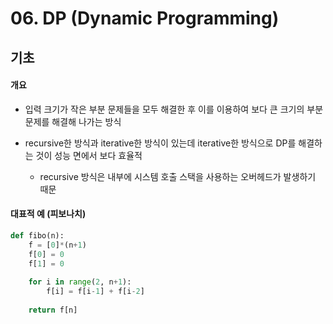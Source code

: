 # 06. DP (Dynamic Programming)



## 기초

#### 개요

- 입력 크기가 작은 부분 문제들을 모두 해결한 후 이를 이용하여 보다 큰 크기의 부분 문제를 해결해 나가는 방식

- recursive한 방식과 iterative한 방식이 있는데 iterative한 방식으로 DP를 해결하는 것이 성능 면에서 보다 효율적
  - recursive 방식은 내부에 시스템 호출 스택을 사용하는 오버헤드가 발생하기 때문

#### 대표적 예 (피보나치)

```python
def fibo(n):
    f = [0]*(n+1)
    f[0] = 0
    f[1] = 0
    
    for i in range(2, n+1):
        f[i] = f[i-1] + f[i-2]
    
    return f[n]
```

